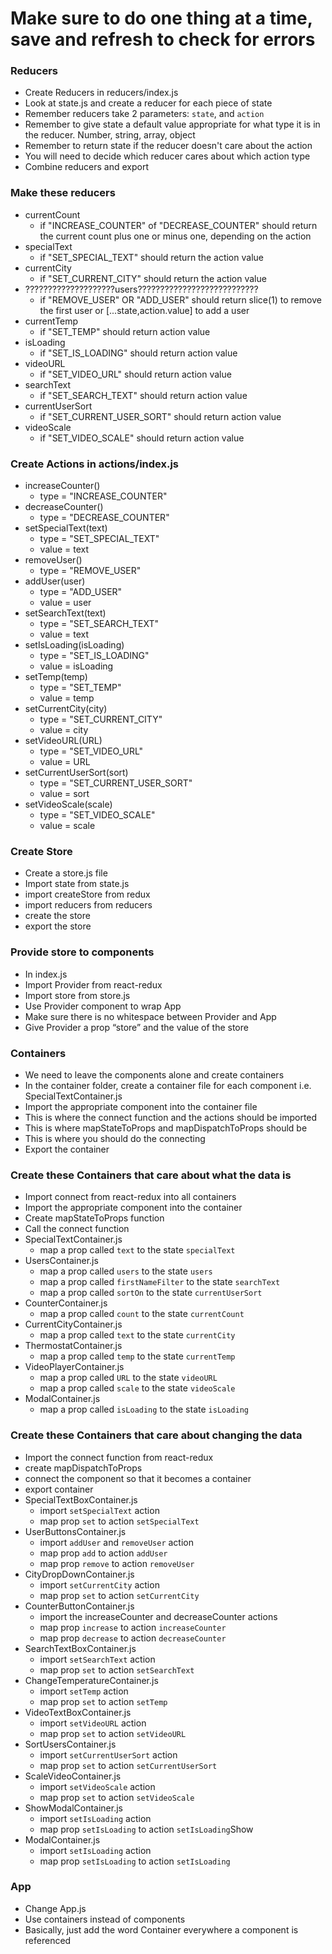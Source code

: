 # Make sure to do one thing at a time, save and refresh to check for errors

### Reducers

- Create Reducers in reducers/index.js
- Look at state.js and create a reducer for each piece of state
- Remember reducers take 2 parameters: `state`, and `action`
- Remember to give state a default value appropriate for what type it is in the reducer. Number, string, array, object
- Remember to return state if the reducer doesn't care about the action
- You will need to decide which reducer cares about which action type
- Combine reducers and export

### Make these reducers

- currentCount
  - if "INCREASE_COUNTER" of "DECREASE_COUNTER" should return the current count plus one or minus one, depending on the action
- specialText
  - if "SET_SPECIAL_TEXT" should return the action value
- currentCity
  - if "SET_CURRENT_CITY" should return the action value
- ????????????????????users???????????????????????????
  - if "REMOVE_USER" OR "ADD_USER" should return slice(1) to remove the first user or [...state,action.value] to add a user
- currentTemp
  - if "SET_TEMP" should return action value
- isLoading
  - if "SET_IS_LOADING" should return action value
- videoURL
  - if "SET_VIDEO_URL" should return action value
- searchText
  - if "SET_SEARCH_TEXT" should return action value
- currentUserSort
  - if "SET_CURRENT_USER_SORT" should return action value
- videoScale
  - if "SET_VIDEO_SCALE" should return action value

### Create Actions in actions/index.js

- increaseCounter()
  - type = "INCREASE_COUNTER"
- decreaseCounter()
  - type = "DECREASE_COUNTER"
- setSpecialText(text)
  - type = "SET_SPECIAL_TEXT"
  - value = text
- removeUser()
  - type = "REMOVE_USER"
- addUser(user)
  - type = "ADD_USER"
  - value = user
- setSearchText(text)
  - type = "SET_SEARCH_TEXT"
  - value = text
- setIsLoading(isLoading)
  - type = "SET_IS_LOADING"
  - value = isLoading
- setTemp(temp)
  - type = "SET_TEMP"
  - value = temp
- setCurrentCity(city)
  - type = "SET_CURRENT_CITY"
  - value = city
- setVideoURL(URL)
  - type = "SET_VIDEO_URL"
  - value = URL
- setCurrentUserSort(sort)
  - type = "SET_CURRENT_USER_SORT"
  - value = sort
- setVideoScale(scale)
  - type = "SET_VIDEO_SCALE"
  - value = scale

### Create Store

- Create a store.js file
- Import state from state.js
- import createStore from redux
- import reducers from reducers
- create the store
- export the store

### Provide store to components

- In index.js
- Import Provider from react-redux
- Import store from store.js
- Use Provider component to wrap App
- Make sure there is no whitespace between Provider and App
- Give Provider a prop “store” and the value of the store

### Containers

- We need to leave the components alone and create containers
- In the container folder, create a container file for each component i.e. SpecialTextContainer.js
- Import the appropriate component into the container file
- This is where the connect function and the actions should be imported
- This is where mapStateToProps and mapDispatchToProps should be
- This is where you should do the connecting
- Export the container

### Create these Containers that care about what the data is

- Import connect from react-redux into all containers
- Import the appropriate component into the container
- Create mapStateToProps function
- Call the connect function
- SpecialTextContainer.js
  - map a prop called `text` to the state `specialText`
- UsersContainer.js
  - map a prop called `users` to the state `users`
  - map a prop called `firstNameFilter` to the state `searchText`
  - map a prop called `sortOn` to the state `currentUserSort`
- CounterContainer.js
  - map a prop called `count` to the state `currentCount`
- CurrentCityContainer.js
  - map a prop called `text` to the state `currentCity`
- ThermostatContainer.js
  - map a prop called `temp` to the state `currentTemp`
- VideoPlayerContainer.js
  - map a prop called `URL` to the state `videoURL`
  - map a prop called `scale` to the state `videoScale`
- ModalContainer.js
  - map a prop called `isLoading` to the state `isLoading`

### Create these Containers that care about changing the data

- Import the connect function from react-redux
- create mapDispatchToProps
- connect the component so that it becomes a container
- export container
- SpecialTextBoxContainer.js
  - import `setSpecialText` action
  - map prop `set` to action `setSpecialText`
- UserButtonsContainer.js
  - import `addUser` and `removeUser` action
  - map prop `add` to action `addUser`
  - map prop `remove` to action `removeUser`
- CityDropDownContainer.js
  - import `setCurrentCity` action
  - map prop `set` to action `setCurrentCity`
- CounterButtonContainer.js
  - import the increaseCounter and decreaseCounter actions
  - map prop `increase` to action `increaseCounter`
  - map prop `decrease` to action `decreaseCounter`
- SearchTextBoxContainer.js
  - import `setSearchText` action
  - map prop `set` to action `setSearchText`
- ChangeTemperatureContainer.js
  - import `setTemp` action
  - map prop `set` to action `setTemp`
- VideoTextBoxContainer.js
  - import `setVideoURL` action
  - map prop `set` to action `setVideoURL`
- SortUsersContainer.js
  - import `setCurrentUserSort` action
  - map prop `set` to action `setCurrentUserSort`
- ScaleVideoContainer.js
  - import `setVideoScale` action
  - map prop `set` to action `setVideoScale`
- ShowModalContainer.js
  - import `setIsLoading` action
  - map prop `setIsLoading` to action `setIsLoading`Show
- ModalContainer.js
  - import `setIsLoading` action
  - map prop `setIsLoading` to action `setIsLoading`

### App

- Change App.js
- Use containers instead of components
- Basically, just add the word Container everywhere a component is referenced
